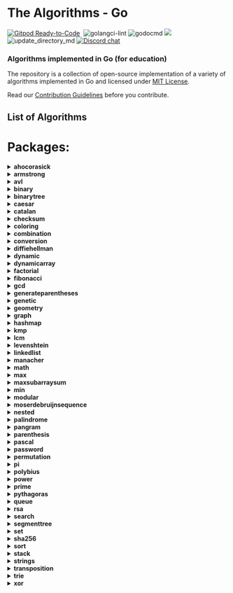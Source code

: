 # The Algorithms - Go
[![Gitpod Ready-to-Code](https://img.shields.io/badge/Gitpod-Ready--to--Code-blue?logo=gitpod&style=flat-square)](https://gitpod.io/#https://github.com/TheAlgorithms/Go)&nbsp;
![golangci-lint](https://github.com/TheAlgorithms/Go/workflows/golangci-lint/badge.svg)
![godocmd](https://github.com/tjgurwara99/Go/workflows/godocmd/badge.svg)
![](https://img.shields.io/github/repo-size/TheAlgorithms/Go.svg?label=Repo%20size&style=flat-square)&nbsp;
![update_directory_md](https://github.com/TheAlgorithms/Go/workflows/update_directory_md/badge.svg)
[![Discord chat](https://img.shields.io/discord/808045925556682782.svg?logo=discord&colorB=7289DA&style=flat-square)](https://discord.gg/c7MnfGFGa6)&nbsp;

### Algorithms implemented in Go (for education)

The repository is a collection of open-source implementation of a variety of algorithms implemented in Go and licensed under [MIT License](LICENSE).

Read our [Contribution Guidelines](CONTRIBUTING.md) before you contribute.

## List of Algorithms
<!--- GODOCMD BEGIN --->
# Packages:

<details>
	<summary> <strong> ahocorasick </strong> </summary>	

---

##### Functions:

1. [`Advanced`](./strings/ahocorasick/advancedahocorasick.go#L10):  Advanced Function performing the Advanced Aho-Corasick algorithm. Finds and prints occurrences of each pattern.
2. [`AhoCorasick`](./strings/ahocorasick/ahocorasick.go#L15):  AhoCorasick Function performing the Basic Aho-Corasick algorithm. Finds and prints occurrences of each pattern.
3. [`ArrayUnion`](./strings/ahocorasick/shared.go#L86):  ArrayUnion Concats two arrays of int's into one.
4. [`BoolArrayCapUp`](./strings/ahocorasick/shared.go#L78):  BoolArrayCapUp Dynamically increases an array size of bool's by 1.
5. [`BuildAc`](./strings/ahocorasick/ahocorasick.go#L54):  Functions that builds Aho Corasick automaton.
6. [`BuildExtendedAc`](./strings/ahocorasick/advancedahocorasick.go#L46):  BuildExtendedAc Functions that builds extended Aho Corasick automaton.
7. [`ComputeAlphabet`](./strings/ahocorasick/shared.go#L61):  ComputeAlphabet Function that returns string of all the possible characters in given patterns.
8. [`ConstructTrie`](./strings/ahocorasick/shared.go#L4):  ConstructTrie Function that constructs Trie as an automaton for a set of reversed & trimmed strings.
9. [`Contains`](./strings/ahocorasick/shared.go#L39):  Contains Returns 'true' if array of int's 's' contains int 'e', 'false' otherwise.
10. [`CreateNewState`](./strings/ahocorasick/shared.go#L111):  CreateNewState Automaton function for creating a new state 'state'.
11. [`CreateTransition`](./strings/ahocorasick/shared.go#L116):  CreateTransition Creates a transition for function σ(state,letter) = end.
12. [`GetParent`](./strings/ahocorasick/shared.go#L99):  GetParent Function that finds the first previous state of a state and returns it. Used for trie where there is only one parent.
13. [`GetTransition`](./strings/ahocorasick/shared.go#L121):  GetTransition Returns ending state for transition σ(fromState,overChar), '-1' if there is none.
14. [`GetWord`](./strings/ahocorasick/shared.go#L49):  GetWord Function that returns word found in text 't' at position range 'begin' to 'end'.
15. [`IntArrayCapUp`](./strings/ahocorasick/shared.go#L70):  IntArrayCapUp Dynamically increases an array size of int's by 1.
16. [`StateExists`](./strings/ahocorasick/shared.go#L133):  StateExists Checks if state 'state' exists. Returns 'true' if it does, 'false' otherwise.

---
##### Types

1. [`Result`](./strings/ahocorasick/ahocorasick.go#L9): No description provided.


---
</details><details>
	<summary> <strong> armstrong </strong> </summary>	

---

##### Functions:

1. [`IsArmstrong`](./math/armstrong/isarmstrong.go#L14): No description provided.

---
</details><details>
	<summary> <strong> avl </strong> </summary>	

---

#####  Package avl is a Adelson-Velskii and Landis tree implemnation avl is self-balancing tree, i.e for all node in a tree, height difference between its left and right child will not exceed 1 more information : https://en.wikipedia.org/wiki/AVL_tree

---
##### Functions:

1. [`Delete`](./structure/avl/avl.go#L72):  Delete : remove given key from the tree
2. [`Get`](./structure/avl/avl.go#L20):  Get : return node with given key
3. [`Insert`](./structure/avl/avl.go#L35):  Insert a new item
4. [`NewTree`](./structure/avl/avl.go#L15):  NewTree create a new AVL tree

---
##### Types

1. [`Node`](./structure/avl/avl.go#L8): No description provided.


---
</details><details>
	<summary> <strong> binary </strong> </summary>	

---

#####  Package binary describes algorithms that use binary operations for different calculations.

---
##### Functions:

1. [`Abs`](./math/binary/abs.go#L10):  Abs returns absolute value using binary operation Principle of operation: 1) Get the mask by right shift by the base 2) Base is the size of an integer variable in bits, for example, for int32 it will be 32, for int64 it will be 64 3) For negative numbers, above step sets mask as 1 1 1 1 1 1 1 1 and 0 0 0 0 0 0 0 0 for positive numbers. 4) Add the mask to the given number. 5) XOR of mask + n and mask gives the absolute value.
2. [`BitCounter`](./math/binary/bitcounter.go#L11):  BitCounter - The function returns the number of set bits for an unsigned integer number
3. [`IsPowerOfTwo`](./math/binary/checkisnumberpoweroftwo.go#L21):  IsPowerOfTwo This function uses the fact that powers of 2 are represented like 10...0 in binary, and numbers one less than the power of 2 are represented like 11...1. Therefore, using the and function:	  10...0	& 01...1	  00...0 -> 0 This is also true for 0, which is not a power of 2, for which we have to add and extra condition.
4. [`IsPowerOfTwoLeftShift`](./math/binary/checkisnumberpoweroftwo.go#L28):  IsPowerOfTwoLeftShift This function takes advantage of the fact that left shifting a number by 1 is equivalent to multiplying by 2. For example, binary 00000001 when shifted by 3 becomes 00001000, which in decimal system is 8 or = 2 * 2 * 2
5. [`LogBase2`](./math/binary/logarithm.go#L7):  LogBase2 Finding the exponent of n = 2**x using bitwise operations (logarithm in base 2 of n) [See more](https://en.wikipedia.org/wiki/Logarithm)
6. [`MeanUsingAndXor`](./math/binary/arithmeticmean.go#L12):  MeanUsingAndXor This function finds arithmetic mean using "AND" and "XOR" operations
7. [`MeanUsingRightShift`](./math/binary/arithmeticmean.go#L17):  MeanUsingRightShift This function finds arithmetic mean using right shift
8. [`ReverseBits`](./math/binary/reversebits.go#L14):  ReverseBits This function initialized the result by 0 (all bits 0) and process the given number starting from its least significant bit. If the current bit is 1, set the corresponding most significant bit in the result and finally move on to the next bit in the input number. Repeat this till all its bits are processed.
9. [`SequenceGrayCode`](./math/binary/rbc.go#L11):  SequenceGrayCode The function generates an "Gray code" sequence of length n
10. [`Sqrt`](./math/binary/sqrt.go#L16): No description provided.
11. [`XorSearchMissingNumber`](./math/binary/xorsearch.go#L11):  XorSearchMissingNumber This function finds a missing number in a sequence

---
</details><details>
	<summary> <strong> binarytree </strong> </summary>	

---

##### Functions:

1. [`AccessNodesByLayer`](./structure/binarysearchtree/bstree.go#L145):  AccessNodesByLayer Function that access nodes layer by layer instead of printing the results as one line.
2. [`BstDelete`](./structure/binarysearchtree/bstree.go#L44):  BstDelete removes the node
3. [`InOrder`](./structure/binarysearchtree/bstree.go#L79):  Travers the tree in the following order left --> root --> right
4. [`InOrderSuccessor`](./structure/binarysearchtree/bstree.go#L35):  InOrderSuccessor Goes to the left
5. [`Insert`](./structure/binarysearchtree/bstree.go#L17):  Insert a value in the BSTree
6. [`LevelOrder`](./structure/binarysearchtree/bstree.go#L138): No description provided.
7. [`Max`](./structure/binarysearchtree/bstree.go#L174):  Max Function that returns max of two numbers - possibly already declared.
8. [`NewNode`](./structure/binarysearchtree/node.go#L11):  NewNode Returns a new pointer to an empty Node
9. [`PostOrder`](./structure/binarysearchtree/bstree.go#L113):  Travers the tree in the following order left --> right --> root
10. [`PreOrder`](./structure/binarysearchtree/bstree.go#L96):  Travers the tree in the following order root --> left --> right

---
##### Types

1. [`BSTree`](./structure/binarysearchtree/bstree.go#L4): No description provided.

2. [`Node`](./structure/binarysearchtree/node.go#L4): No description provided.


---
</details><details>
	<summary> <strong> caesar </strong> </summary>	

---

#####  Package caesar is the shift cipher ref: https://en.wikipedia.org/wiki/Caesar_cipher

---
##### Functions:

1. [`Decrypt`](./cipher/caesar/caesar.go#L27):  Decrypt decrypts by left shift of "key" each character of "input"
2. [`Encrypt`](./cipher/caesar/caesar.go#L6):  Encrypt encrypts by right shift of "key" each character of "input"

---
</details><details>
	<summary> <strong> catalan </strong> </summary>	

---

##### Functions:

1. [`CatalanNumber`](./math/catalan/catalannumber.go#L16):  CatalanNumber This function returns the `nth` Catalan number

---
</details><details>
	<summary> <strong> checksum </strong> </summary>	

---

#####  Package checksum describes algorithms for finding various checksums

---
##### Functions:

1. [`CRC8`](./checksum/crc8.go#L25):  CRC8 calculates CRC8 checksum of the given data.
2. [`Luhn`](./checksum/luhn.go#L11):  Luhn validates the provided data using the Luhn algorithm.

---
##### Types

1. [`CRCModel`](./checksum/crc8.go#L15): No description provided.


---
</details><details>
	<summary> <strong> coloring </strong> </summary>	

---

#####  Package coloring provides implementation of different graph coloring algorithms, e.g. coloring using BFS, using Backtracking, using greedy approach. Author(s): [Shivam](https://github.com/Shivam010)

---
##### Functions:

1. [`BipartiteCheck`](./graph/coloring/bipartite.go#L40):  basically tries to color the graph in two colors if each edge connects 2 differently colored nodes the graph can be considered bipartite

---
##### Types

1. [`Graph`](./graph/coloring/graph.go#L14): No description provided.


---
</details><details>
	<summary> <strong> combination </strong> </summary>	

---

#####  Package combination ...

---
##### Functions:

1. [`Start`](./strings/combination/combination.go#L13):  Start ...

---
##### Types

1. [`Combinations`](./strings/combination/combination.go#L7): No description provided.


---
</details><details>
	<summary> <strong> conversion </strong> </summary>	

---

#####  Package conversion is a package of implementations which converts one data structure to another.

---
##### Functions:

1. [`Base64Decode`](./conversion/base64.go#L57):  Base64Decode decodes the received input base64 string into a byte slice. The implementation follows the RFC4648 standard, which is documented at https://datatracker.ietf.org/doc/html/rfc4648#section-4
2. [`Base64Encode`](./conversion/base64.go#L19):  Base64Encode encodes the received input bytes slice into a base64 string. The implementation follows the RFC4648 standard, which is documented at https://datatracker.ietf.org/doc/html/rfc4648#section-4
3. [`BinaryToDecimal`](./conversion/binarytodecimal.go#L25):  BinaryToDecimal() function that will take Binary number as string, and return it's Decimal equivalent as integer.
4. [`DecimalToBinary`](./conversion/decimaltobinary.go#L32):  DecimalToBinary() function that will take Decimal number as int, and return it's Binary equivalent as string.
5. [`FuzzBase64Encode`](./conversion/base64_test.go#L113): No description provided.
6. [`HEXToRGB`](./conversion/rgbhex.go#L10):  HEXToRGB splits an RGB input (e.g. a color in hex format; 0x<color-code>) into the individual components: red, green and blue
7. [`IntToRoman`](./conversion/integertoroman.go#L17):  IntToRoman converts an integer value to a roman numeral string. An error is returned if the integer is not between 1 and 3999.
8. [`RGBToHEX`](./conversion/rgbhex.go#L41):  RGBToHEX does exactly the opposite of HEXToRGB: it combines the three components red, green and blue to an RGB value, which can be converted to e.g. Hex
9. [`Reverse`](./conversion/decimaltobinary.go#L22):  Reverse() function that will take string, and returns the reverse of that string.
10. [`RomanToInteger`](./conversion/romantointeger.go#L40):  RomanToInteger converts a roman numeral string to an integer. Roman numerals for numbers outside the range 1 to 3,999 will return an error. Nil or empty string return 0 with no error thrown.

---
</details><details>
	<summary> <strong> diffiehellman </strong> </summary>	

---

#####  Package diffiehellman implements Diffie-Hellman Key Exchange Algorithm for more information watch : https://www.youtube.com/watch?v=NmM9HA2MQGI

---
##### Functions:

1. [`GenerateMutualKey`](./cipher/diffiehellman/diffiehellmankeyexchange.go#L19):  GenerateMutualKey : generates a mutual key that can be used by only alice and bob mutualKey = (shareKey^prvKey)%primeNumber
2. [`GenerateShareKey`](./cipher/diffiehellman/diffiehellmankeyexchange.go#L13):  GenerateShareKey : generates a key using client private key , generator and primeNumber this key can be made public shareKey = (g^key)%primeNumber

---
</details><details>
	<summary> <strong> dynamic </strong> </summary>	

---

#####  Package dynamic is a package of certain implementations of dynamically run algorithms.

---
##### Functions:

1. [`Abbreviation`](./dynamic/abbreviation.go#L24):  Returns true if it is possible to make a equals b (if b is an abbreviation of a), returns false otherwise
2. [`Bin2`](./dynamic/binomialcoefficient.go#L21):  Bin2 function
3. [`CoinChange`](./dynamic/coinchange.go#L5):  CoinChange finds the number of possible combinations of coins of different values which can get to the target amount.
4. [`CutRodDp`](./dynamic/rodcutting.go#L21):  CutRodDp solve the same problem using dynamic programming
5. [`CutRodRec`](./dynamic/rodcutting.go#L8):  CutRodRec solve the problem recursively: initial approach
6. [`EditDistanceDP`](./dynamic/editdistance.go#L35):  EditDistanceDP is an optimised implementation which builds on the ideas of the recursive implementation. We use dynamic programming to compute the DP table where dp[i][j] denotes the edit distance value of first[0..i-1] and second[0..j-1]. Time complexity is O(m * n) where m and n are lengths of the strings, first and second respectively.
7. [`EditDistanceRecursive`](./dynamic/editdistance.go#L10):  EditDistanceRecursive is a naive implementation with exponential time complexity.
8. [`IsSubsetSum`](./dynamic/subsetsum.go#L14): No description provided.
9. [`Knapsack`](./dynamic/knapsack.go#L17):  Knapsack solves knapsack problem return maxProfit
10. [`LongestCommonSubsequence`](./dynamic/longestcommonsubsequence.go#L8):  LongestCommonSubsequence function
11. [`LongestIncreasingSubsequence`](./dynamic/longestincreasingsubsequence.go#L9):  LongestIncreasingSubsequence returns the longest increasing subsequence where all elements of the subsequence are sorted in increasing order
12. [`LongestIncreasingSubsequenceGreedy`](./dynamic/longestincreasingsubsequencegreedy.go#L9):  LongestIncreasingSubsequenceGreedy is a function to find the longest increasing subsequence in a given array using a greedy approach. The dynamic programming approach is implemented alongside this one. Worst Case Time Complexity: O(nlogn) Auxiliary Space: O(n), where n is the length of the array(slice). Reference: https://www.geeksforgeeks.org/construction-of-longest-monotonically-increasing-subsequence-n-log-n/
13. [`LpsDp`](./dynamic/longestpalindromicsubsequence.go#L21):  LpsDp function
14. [`LpsRec`](./dynamic/longestpalindromicsubsequence.go#L7):  LpsRec function
15. [`MatrixChainDp`](./dynamic/matrixmultiplication.go#L24):  MatrixChainDp function
16. [`MatrixChainRec`](./dynamic/matrixmultiplication.go#L10):  MatrixChainRec function
17. [`Max`](./dynamic/knapsack.go#L11):  Max function - possible duplicate
18. [`NthCatalanNumber`](./dynamic/catalan.go#L13):  NthCatalan returns the n-th Catalan Number Complexity: O(n²)
19. [`NthFibonacci`](./dynamic/fibonacci.go#L6):  NthFibonacci returns the nth Fibonacci Number

---
</details><details>
	<summary> <strong> dynamicarray </strong> </summary>	

---

#####  Package dynamicarray A dynamic array is quite similar to a regular array, but its Size is modifiable during program runtime, very similar to how a slice in Go works. The implementation is for educational purposes and explains how one might go about implementing their own version of slices.  For more details check out those links below here: GeeksForGeeks article : https://www.geeksforgeeks.org/how-do-dynamic-arrays-work/ Go blog: https://blog.golang.org/slices-intro Go blog: https://blog.golang.org/slices authors [Wesllhey Holanda](https://github.com/wesllhey), [Milad](https://github.com/miraddo) see dynamicarray.go, dynamicarray_test.go

---
##### Types

1. [`DynamicArray`](./structure/dynamicarray/dynamicarray.go#L21): No description provided.


---
</details><details>
	<summary> <strong> factorial </strong> </summary>	

---

#####  Package factorial describes algorithms Factorials calculations.

---
##### Functions:

1. [`Iterative`](./math/factorial/factorial.go#L12):  Iterative returns the iteratively brute forced factorial of n
2. [`Recursive`](./math/factorial/factorial.go#L21):  Recursive This function recursively computes the factorial of a number
3. [`UsingTree`](./math/factorial/factorial.go#L30):  UsingTree This function finds the factorial of a number using a binary tree

---
</details><details>
	<summary> <strong> fibonacci </strong> </summary>	

---

##### Functions:

1. [`Formula`](./math/fibonacci/fibonacci.go#L42):  Formula This function calculates the n-th fibonacci number using the [formula](https://en.wikipedia.org/wiki/Fibonacci_number#Relation_to_the_golden_ratio) Attention! Tests for large values fall due to rounding error of floating point numbers, works well, only on small numbers
2. [`Matrix`](./math/fibonacci/fibonacci.go#L15):  Matrix This function calculates the n-th fibonacci number using the matrix method. [See](https://en.wikipedia.org/wiki/Fibonacci_number#Matrix_form)

---
</details><details>
	<summary> <strong> gcd </strong> </summary>	

---

##### Functions:

1. [`Extended`](./math/gcd/extended.go#L12):  Extended simple extended gcd
2. [`ExtendedIterative`](./math/gcd/extendedgcditerative.go#L4):  ExtendedIterative finds and returns gcd(a, b), x, y satisfying a*x + b*y = gcd(a, b).
3. [`ExtendedRecursive`](./math/gcd/extendedgcd.go#L4):  ExtendedRecursive finds and returns gcd(a, b), x, y satisfying a*x + b*y = gcd(a, b).
4. [`Iterative`](./math/gcd/gcditerative.go#L4):  Iterative Faster iterative version of GcdRecursive without holding up too much of the stack
5. [`Recursive`](./math/gcd/gcd.go#L4):  Recursive finds and returns the greatest common divisor of a given integer.
6. [`TemplateBenchmarkExtendedGCD`](./math/gcd/extendedgcd_test.go#L44): No description provided.
7. [`TemplateBenchmarkGCD`](./math/gcd/gcd_test.go#L37): No description provided.
8. [`TemplateTestExtendedGCD`](./math/gcd/extendedgcd_test.go#L7): No description provided.
9. [`TemplateTestGCD`](./math/gcd/gcd_test.go#L18): No description provided.

---
</details><details>
	<summary> <strong> generateparentheses </strong> </summary>	

---

##### Functions:

1. [`GenerateParenthesis`](./strings/generateparentheses/generateparentheses.go#L12): No description provided.

---
</details><details>
	<summary> <strong> genetic </strong> </summary>	

---

#####  Package genetic provides functions to work with strings using genetic algorithm. https://en.wikipedia.org/wiki/Genetic_algorithm  Author: D4rkia

---
##### Functions:

1. [`GeneticString`](./strings/genetic/genetic.go#L71):  GeneticString generates PopultaionItem based on the imputed target string, and a set of possible runes to build a string with. In order to optimise string generation additional configurations can be provided with Conf instance. Empty instance of Conf (&Conf{}) can be provided, then default values would be set. Link to the same algorithm implemented in python: https://github.com/TheAlgorithms/Python/blob/master/genetic_algorithm/basic_string.py

---
##### Types

1. [`Conf`](./strings/genetic/genetic.go#L32): No description provided.

2. [`PopulationItem`](./strings/genetic/genetic.go#L26): No description provided.

3. [`Result`](./strings/genetic/genetic.go#L52): No description provided.


---
</details><details>
	<summary> <strong> geometry </strong> </summary>	

---

#####  Package geometry contains geometric algorithms

---
##### Functions:

1. [`Distance`](./math/geometry/straightlines.go#L18):  Distance calculates the shortest distance between two points.
2. [`IsParallel`](./math/geometry/straightlines.go#L42):  IsParallel checks if two lines are parallel or not.
3. [`IsPerpendicular`](./math/geometry/straightlines.go#L47):  IsPerpendicular checks if two lines are perpendicular or not.
4. [`PointDistance`](./math/geometry/straightlines.go#L53):  PointDistance calculates the distance of a given Point from a given line. The slice should contain the coefficiet of x, the coefficient of y and the constant in the respective order.
5. [`Section`](./math/geometry/straightlines.go#L24):  Section calculates the Point that divides a line in specific ratio. DO NOT specify the ratio in the form m:n, specify it as r, where r = m / n.
6. [`Slope`](./math/geometry/straightlines.go#L32):  Slope calculates the slope (gradient) of a line.
7. [`YIntercept`](./math/geometry/straightlines.go#L37):  YIntercept calculates the Y-Intercept of a line from a specific Point.

---
##### Types

1. [`Line`](./math/geometry/straightlines.go#L13): No description provided.

2. [`Point`](./math/geometry/straightlines.go#L9): No description provided.


---
</details><details>
	<summary> <strong> graph </strong> </summary>	

---

#####  Package graph demonstrates Graph search algorithms reference: https://en.wikipedia.org/wiki/Tree_traversal

---
##### Functions:

1. [`ArticulationPoint`](./graph/articulationpoints.go#L19):  ArticulationPoint is a function to identify articulation points in a graph. The function takes the graph as an argument and returns a boolean slice which indicates whether a vertex is an articulation point or not. Worst Case Time Complexity: O(|V| + |E|) Auxiliary Space: O(|V|) reference: https://en.wikipedia.org/wiki/Biconnected_component and https://cptalks.quora.com/Cut-Vertex-Articulation-point
2. [`BreadthFirstSearch`](./graph/breadthfirstsearch.go#L9):  BreadthFirstSearch is an algorithm for traversing and searching graph data structures. It starts at an arbitrary node of a graph, and explores all of the neighbor nodes at the present depth prior to moving on to the nodes at the next depth level. Worst-case performance	 		O(|V|+|E|)=O(b^{d})}O(|V|+|E|)=O(b^{d}) Worst-case space complexity	 	O(|V|)=O(b^{d})}O(|V|)=O(b^{d}) reference: https://en.wikipedia.org/wiki/Breadth-first_search
3. [`DepthFirstSearch`](./graph/depthfirstsearch.go#L53): No description provided.
4. [`DepthFirstSearchHelper`](./graph/depthfirstsearch.go#L21): No description provided.
5. [`FloydWarshall`](./graph/floydwarshall.go#L15):  FloydWarshall Returns all pair's shortest path using Floyd Warshall algorithm
6. [`GetIdx`](./graph/depthfirstsearch.go#L3): No description provided.
7. [`KruskalMST`](./graph/kruskal.go#L87):  KruskalMST will return a minimum spanning tree along with its total cost to using Kruskal's algorithm. Time complexity is O(m * log (n)) where m is the number of edges in the graph and n is number of nodes in it.
8. [`LowestCommonAncestor`](./graph/lowestcommonancestor.go#L111):  For each node, we will precompute its ancestor above him, its ancestor two nodes above, its ancestor four nodes above, etc. Let's call `jump[j][u]` is the `2^j`-th ancestor above the node `u` with `u` in range `[0, numbersVertex)`, `j` in range `[0,MAXLOG)`. These information allow us to jump from any node to any ancestor above it in `O(MAXLOG)` time.
9. [`New`](./graph/graph.go#L16):  Constructor functions for graphs (undirected by default)
10. [`NewDSU`](./graph/kruskal.go#L34):  NewDSU will return an initialised DSU using the value of n which will be treated as the number of elements out of which the DSU is being made
11. [`NewTree`](./graph/lowestcommonancestor.go#L84): No description provided.
12. [`NotExist`](./graph/depthfirstsearch.go#L12): No description provided.
13. [`Topological`](./graph/topological.go#L7):  Assumes that graph given is valid and possible to get a topo ordering. constraints are array of []int{a, b}, representing an edge going from a to b

---
##### Types

1. [`DisjointSetUnion`](./graph/kruskal.go#L29): No description provided.

2. [`DisjointSetUnionElement`](./graph/kruskal.go#L21): No description provided.

3. [`Edge`](./graph/kruskal.go#L14): No description provided.

4. [`Graph`](./graph/graph.go#L9): No description provided.

5. [`Item`](./graph/dijkstra.go#L5): No description provided.

6. [`Query`](./graph/lowestcommonancestor_test.go#L9): No description provided.

7. [`Tree`](./graph/lowestcommonancestor.go#L25): No description provided.

8. [`TreeEdge`](./graph/lowestcommonancestor.go#L12): No description provided.

9. [`WeightedGraph`](./graph/floydwarshall.go#L9): No description provided.


---
</details><details>
	<summary> <strong> hashmap </strong> </summary>	

---

##### Functions:

1. [`Make`](./structure/hashmap/hashmap.go#L32):  Make creates a new HashMap instance with input size and capacity
2. [`New`](./structure/hashmap/hashmap.go#L24):  New return new HashMap instance

---
##### Types

1. [`HashMap`](./structure/hashmap/hashmap.go#L17): No description provided.


---
</details><details>
	<summary> <strong> kmp </strong> </summary>	

---

##### Functions:

1. [`Kmp`](./strings/kmp/kmp.go#L70):  Kmp Function kmp performing the Knuth-Morris-Pratt algorithm. Prints whether the word/pattern was found and on what position in the text or not. m - current match in text, i - current character in w, c - amount of comparisons.

---
##### Types

1. [`Result`](./strings/kmp/kmp.go#L15): No description provided.


---
</details><details>
	<summary> <strong> lcm </strong> </summary>	

---

##### Functions:

1. [`Lcm`](./math/lcm/lcm.go#L10):  Lcm returns the lcm of two numbers using the fact that lcm(a,b) * gcd(a,b) = | a * b |

---
</details><details>
	<summary> <strong> levenshtein </strong> </summary>	

---

##### Functions:

1. [`Distance`](./strings/levenshtein/levenshteindistance.go#L10):  Distance Function that gives Levenshtein Distance

---
</details><details>
	<summary> <strong> linkedlist </strong> </summary>	

---

#####  Package linkedlist demonstrates different implementations on linkedlists.

---
##### Functions:

1. [`JosephusProblem`](./structure/linkedlist/cyclic.go#L120):  https://en.wikipedia.org/wiki/Josephus_problem This is a struct-based solution for Josephus problem.
2. [`NewCyclic`](./structure/linkedlist/cyclic.go#L12):  Create new list.
3. [`NewDoubly`](./structure/linkedlist/doubly.go#L22): No description provided.
4. [`NewNode`](./structure/linkedlist/shared.go#L12):  Create new node.
5. [`NewSingly`](./structure/linkedlist/singlylinkedlist.go#L19):  NewSingly returns a new instance of a linked list

---
##### Types

1. [`Cyclic`](./structure/linkedlist/cyclic.go#L6): No description provided.

2. [`Doubly`](./structure/linkedlist/doubly.go#L18): No description provided.

3. [`Node`](./structure/linkedlist/shared.go#L5): No description provided.

4. [`Singly`](./structure/linkedlist/singlylinkedlist.go#L10): No description provided.

5. [`testCase`](./structure/linkedlist/cyclic_test.go#L105): No description provided.


---
</details><details>
	<summary> <strong> manacher </strong> </summary>	

---

##### Functions:

1. [`LongestPalindrome`](./strings/manacher/longestpalindrome.go#L37): No description provided.

---
</details><details>
	<summary> <strong> math </strong> </summary>	

---

#####  Package math is a package that contains mathematical algorithms and its different implementations.

---
##### Functions:

1. [`Abs`](./math/abs.go#L11):  Abs returns absolute value
2. [`Combinations`](./math/binomialcoefficient.go#L20):  C is Binomial Coefficient function This function returns C(n, k) for given n and k
3. [`Cos`](./math/cos.go#L10):  Cos  returns the cosine of the radian argument x. [See more](https://en.wikipedia.org/wiki/Sine_and_cosine) [Based on the idea of Bhaskara approximation of cos(x)](https://math.stackexchange.com/questions/3886552/bhaskara-approximation-of-cosx)
4. [`DefaultPolynomial`](./math/pollard.go#L16):  DefaultPolynomial is the commonly used polynomial g(x) = (x^2 + 1) mod n
5. [`FindKthMax`](./math/kthnumber.go#L11):  FindKthMax returns the kth large element given an integer slice with nil `error` if found and returns -1 with `error` `search.ErrNotFound` if not found. NOTE: The `nums` slice gets mutated in the process.
6. [`FindKthMin`](./math/kthnumber.go#L19):  FindKthMin returns kth small element given an integer slice with nil `error` if found and returns -1 with `error` `search.ErrNotFound` if not found. NOTE: The `nums` slice gets mutated in the process.
7. [`IsPowOfTwoUseLog`](./math/checkisnumberpoweroftwo.go#L10):  IsPowOfTwoUseLog This function checks if a number is a power of two using the logarithm. The limiting degree can be from 0 to 63. See alternatives in the binary package.
8. [`Lerp`](./math/lerp.go#L5):  Lerp or Linear interpolation This function will return new value in 't' percentage  between 'v0' and 'v1'
9. [`LiouvilleLambda`](./math/liouville.go#L24):  Lambda is the liouville function This function returns λ(n) for given number
10. [`Mean`](./math/mean.go#L7): No description provided.
11. [`Median`](./math/median.go#L12): No description provided.
12. [`Mode`](./math/mode.go#L19): No description provided.
13. [`Mu`](./math/mobius.go#L21):  Mu is the Mobius function This function returns μ(n) for given number
14. [`Phi`](./math/eulertotient.go#L5):  Phi is the Euler totient function. This function computes the number of numbers less then n that are coprime with n.
15. [`PollardsRhoFactorization`](./math/pollard.go#L29):  PollardsRhoFactorization is an implementation of Pollard's rho factorization algorithm using the default parameters x = y = 2
16. [`Sin`](./math/sin.go#L9):  Sin returns the sine of the radian argument x. [See more](https://en.wikipedia.org/wiki/Sine_and_cosine)

---
</details><details>
	<summary> <strong> max </strong> </summary>	

---

##### Functions:

1. [`Bitwise`](./math/max/bitwisemax.go#L11):  Bitwise computes using bitwise operator the maximum of all the integer input and returns it
2. [`Int`](./math/max/max.go#L4):  Int is a function which returns the maximum of all the integers provided as arguments.

---
</details><details>
	<summary> <strong> maxsubarraysum </strong> </summary>	

---

#####  Package maxsubarraysum is a package containing a solution to a common problem of finding max contiguous sum within a array of ints.

---
##### Functions:

1. [`MaxSubarraySum`](./other/maxsubarraysum/maxsubarraysum.go#L13):  MaxSubarraySum returns the maximum subarray sum

---
</details><details>
	<summary> <strong> min </strong> </summary>	

---

##### Functions:

1. [`Bitwise`](./math/min/bitwisemin.go#L11):  Bitwise This function returns the minimum integer using bit operations
2. [`Int`](./math/min/min.go#L4):  Int is a function which returns the minimum of all the integers provided as arguments.

---
</details><details>
	<summary> <strong> modular </strong> </summary>	

---

##### Functions:

1. [`Exponentiation`](./math/modular/exponentiation.go#L22):  Exponentiation returns base^exponent % mod
2. [`Inverse`](./math/modular/inverse.go#L20):  Inverse Modular function
3. [`Multiply64BitInt`](./math/modular/exponentiation.go#L51):  Multiply64BitInt Checking if the integer multiplication overflows

---
</details><details>
	<summary> <strong> moserdebruijnsequence </strong> </summary>	

---

##### Functions:

1. [`MoserDeBruijnSequence`](./math/moserdebruijnsequence/sequence.go#L7): No description provided.

---
</details><details>
	<summary> <strong> nested </strong> </summary>	

---

#####  Package nested provides functions for testing strings proper brackets nesting.

---
##### Functions:

1. [`IsBalanced`](./other/nested/nestedbrackets.go#L20):  IsBalanced returns true if provided input string is properly nested. Input is a sequence of brackets: '(', ')', '[', ']', '{', '}'. A sequence of brackets `s` is considered properly nested if any of the following conditions are true:   - `s` is empty;   - `s` has the form (U) or [U] or {U} where U is a properly nested string;   - `s` has the form VW where V and W are properly nested strings. For example, the string "()()[()]" is properly nested but "[(()]" is not. **Note** Providing characters other then brackets would return false, despite brackets sequence in the string. Make sure to filter input before usage.

---
</details><details>
	<summary> <strong> palindrome </strong> </summary>	

---

##### Functions:

1. [`IsPalindrome`](./strings/palindrome/ispalindrome.go#L26): No description provided.
2. [`IsPalindromeRecursive`](./strings/palindrome/ispalindrome.go#L39): No description provided.

---
</details><details>
	<summary> <strong> pangram </strong> </summary>	

---

##### Functions:

1. [`IsPangram`](./strings/pangram/ispangram.go#L21): No description provided.

---
</details><details>
	<summary> <strong> parenthesis </strong> </summary>	

---

##### Functions:

1. [`Parenthesis`](./strings/parenthesis/parenthesis.go#L12):  parcounter will be 0 if all open parenthesis are closed correctly

---
</details><details>
	<summary> <strong> pascal </strong> </summary>	

---

##### Functions:

1. [`GenerateTriangle`](./math/pascal/pascaltriangle.go#L24):  GenerateTriangle This function generates a Pascal's triangle of n lines

---
</details><details>
	<summary> <strong> password </strong> </summary>	

---

#####  Package password contains functions to help generate random passwords

---
##### Functions:

1. [`Generate`](./other/password/generator.go#L15):  Generate returns a newly generated password

---
</details><details>
	<summary> <strong> permutation </strong> </summary>	

---

##### Functions:

1. [`GenerateElementSet`](./math/permutation/heaps.go#L37): No description provided.
2. [`Heaps`](./math/permutation/heaps.go#L8):  Heap's Algorithm for generating all permutations of n objects

---
</details><details>
	<summary> <strong> pi </strong> </summary>	

---

#####  spigotpi_test.go description: Test for Spigot Algorithm for the Digits of Pi author(s) [red_byte](https://github.com/i-redbyte) see spigotpi.go

---
##### Functions:

1. [`MonteCarloPi`](./math/pi/montecarlopi.go#L17): No description provided.
2. [`MonteCarloPiConcurrent`](./math/pi/montecarlopi.go#L36):  MonteCarloPiConcurrent approximates the value of pi using the Monte Carlo method. Unlike the MonteCarloPi function (first version), this implementation uses goroutines and channels to parallelize the computation. More details on the Monte Carlo method available at https://en.wikipedia.org/wiki/Monte_Carlo_method. More details on goroutines parallelization available at https://go.dev/doc/effective_go#parallel.
3. [`Spigot`](./math/pi/spigotpi.go#L12): No description provided.

---
</details><details>
	<summary> <strong> polybius </strong> </summary>	

---

#####  Package polybius is encrypting method with polybius square ref: https://en.wikipedia.org/wiki/Polybius_square#Hybrid_Polybius_Playfair_Cipher

---
##### Functions:

1. [`NewPolybius`](./cipher/polybius/polybius.go#L21):  NewPolybius returns a pointer to object of Polybius. If the size of "chars" is longer than "size", "chars" are truncated to "size".

---
##### Types

1. [`Polybius`](./cipher/polybius/polybius.go#L12): No description provided.


---
</details><details>
	<summary> <strong> power </strong> </summary>	

---

##### Functions:

1. [`IterativePower`](./math/power/fastexponent.go#L4):  IterativePower is iterative O(logn) function for pow(x, y)
2. [`RecursivePower`](./math/power/fastexponent.go#L18):  RecursivePower is recursive O(logn) function for pow(x, y)
3. [`RecursivePower1`](./math/power/fastexponent.go#L30):  RecursivePower1 is recursive O(n) function for pow(x, y)
4. [`UsingLog`](./math/power/powvialogarithm.go#L14): No description provided.

---
</details><details>
	<summary> <strong> prime </strong> </summary>	

---

##### Functions:

1. [`Factorize`](./math/prime/primefactorization.go#L5):  Factorize is a function that computes the exponents of each prime in the prime factorization of n
2. [`Generate`](./math/prime/sieve.go#L26):  Generate returns a int slice of prime numbers up to the limit
3. [`GenerateChannel`](./math/prime/sieve.go#L9):  Generate generates the sequence of integers starting at 2 and sends it to the channel `ch`
4. [`MillerRabinDeterministic`](./math/prime/millerrabintest.go#L121):  MillerRabinDeterministic is a Deterministic version of the Miller-Rabin test, which returns correct results for all valid int64 numbers.
5. [`MillerRabinProbabilistic`](./math/prime/millerrabintest.go#L101):  MillerRabinProbabilistic is a probabilistic test for primality of an integer based of the algorithm devised by Miller and Rabin.
6. [`MillerRandomTest`](./math/prime/millerrabintest.go#L77):  MillerRandomTest This is the intermediate step that repeats within the miller rabin primality test for better probabilitic chances of receiving the correct result with random witnesses.
7. [`MillerTest`](./math/prime/millerrabintest.go#L49):  MillerTest tests whether num is a strong probable prime to a witness. Formally: a^d ≡ 1 (mod n) or a^(2^r * d) ≡ -1 (mod n), 0 <= r <= s
8. [`MillerTestMultiple`](./math/prime/millerrabintest.go#L84):  MillerTestMultiple is like MillerTest but runs the test for multiple witnesses.
9. [`OptimizedTrialDivision`](./math/prime/primecheck.go#L26):  OptimizedTrialDivision checks primality of an integer using an optimized trial division method. The optimizations include not checking divisibility by the even numbers and only checking up to the square root of the given number.
10. [`Sieve`](./math/prime/sieve.go#L16):  Sieve Sieving the numbers that are not prime from the channel - basically removing them from the channels
11. [`TrialDivision`](./math/prime/primecheck.go#L9):  TrialDivision tests whether a number is prime by trying to divide it by the numbers less than it.

---
</details><details>
	<summary> <strong> pythagoras </strong> </summary>	

---

##### Functions:

1. [`Distance`](./math/pythagoras/pythagoras.go#L15):  Distance calculates the distance between to vectors with the   Pythagoras theorem

---
##### Types

1. [`Vector`](./math/pythagoras/pythagoras.go#L8): No description provided.


---
</details><details>
	<summary> <strong> queue </strong> </summary>	

---

##### Functions:

1. [`BackQueue`](./structure/queue/queuearray.go#L32):  BackQueue return the Back value
2. [`DeQueue`](./structure/queue/queuearray.go#L20):  DeQueue it will be removed the first value that added into the list
3. [`EnQueue`](./structure/queue/queuearray.go#L15):  EnQueue it will be added new value into our list
4. [`FrontQueue`](./structure/queue/queuearray.go#L27):  FrontQueue return the Front value
5. [`IsEmptyQueue`](./structure/queue/queuearray.go#L42):  IsEmptyQueue check our list is empty or not
6. [`LenQueue`](./structure/queue/queuearray.go#L37):  LenQueue will return the length of the queue list

---
##### Types

1. [`LQueue`](./structure/queue/queuelinklistwithlist.go#L20): No description provided.

2. [`Node`](./structure/queue/queuelinkedlist.go#L13): No description provided.

3. [`Queue`](./structure/queue/queuelinkedlist.go#L19): No description provided.


---
</details><details>
	<summary> <strong> rsa </strong> </summary>	

---

#####  Package rsa shows a simple implementation of RSA algorithm

---
##### Functions:

1. [`Decrypt`](./cipher/rsa/rsa.go#L43):  Decrypt decrypts encrypted rune slice based on the RSA algorithm
2. [`Encrypt`](./cipher/rsa/rsa.go#L28):  Encrypt encrypts based on the RSA algorithm - uses modular exponentitation in math directory

---
</details><details>
	<summary> <strong> search </strong> </summary>	

---

##### Functions:

1. [`BoyerMoore`](./strings/search/boyermoore.go#L5):  Implementation of boyer moore string search O(l) where l=len(text)
2. [`Naive`](./strings/search/naive.go#L5):  Implementation of naive string search O(n*m) where n=len(txt) and m=len(pattern)

---
</details><details>
	<summary> <strong> segmenttree </strong> </summary>	

---

##### Functions:

1. [`NewSegmentTree`](./structure/segmenttree/segmenttree.go#L116): No description provided.

---
##### Types

1. [`SegmentTree`](./structure/segmenttree/segmenttree.go#L17): No description provided.


---
</details><details>
	<summary> <strong> set </strong> </summary>	

---

#####  package set implements a Set using a golang map. This implies that only the types that are accepted as valid map keys can be used as set elements. For instance, do not try to Add a slice, or the program will panic.

---
##### Functions:

1. [`New`](./structure/set/set.go#L7):  New gives new set.

---
</details><details>
	<summary> <strong> sha256 </strong> </summary>	

---

##### Functions:

1. [`Hash`](./hashing/sha256/sha256.go#L50):  Hash hashes the input message using the sha256 hashing function, and return a 32 byte array. The implementation follows the RGC6234 standard, which is documented at https://datatracker.ietf.org/doc/html/rfc6234

---
</details><details>
	<summary> <strong> sort </strong> </summary>	

---

#####  Package sort a package for demonstrating sorting algorithms in Go

---
##### Functions:

1. [`Bubble`](./sort/bubblesort.go#L9):  Bubble is a simple generic definition of Bubble sort algorithm.
2. [`Comb`](./sort/combSort.go#L17):  Comb is a simple sorting algorithm which is an improvement of the bubble sorting algorithm.
3. [`Count`](./sort/countingsort.go#L11): No description provided.
4. [`Exchange`](./sort/exchangesort.go#L8): No description provided.
5. [`HeapSort`](./sort/heapsort.go#L121): No description provided.
6. [`ImprovedSimple`](./sort/simplesort.go#L27):  ImprovedSimple is a improve SimpleSort by skipping an unnecessary comparison of the first and last. This improved version is more similar to implementation of insertion sort
7. [`Insertion`](./sort/insertionsort.go#L5): No description provided.
8. [`Merge`](./sort/mergesort.go#L40):  Merge Perform merge sort on a slice
9. [`MergeIter`](./sort/mergesort.go#L54): No description provided.
10. [`Partition`](./sort/quicksort.go#L12): No description provided.
11. [`Patience`](./sort/patiencesort.go#L13): No description provided.
12. [`Pigeonhole`](./sort/pigeonholesort.go#L12):  Pigeonhole sorts a slice using pigeonhole sorting algorithm.
13. [`Quicksort`](./sort/quicksort.go#L39):  Quicksort Sorts the entire array
14. [`QuicksortRange`](./sort/quicksort.go#L26):  QuicksortRange Sorts the specified range within the array
15. [`RadixSort`](./sort/radixsort.go#L35): No description provided.
16. [`Selection`](./sort/selectionsort.go#L5): No description provided.
17. [`Shell`](./sort/shellsort.go#L5): No description provided.
18. [`Simple`](./sort/simplesort.go#L13): No description provided.

---
##### Types

1. [`Int`](#L0): 

	Methods:
	1. [`More`](./sort/heapsort.go#L114): No description provided.
2. [`MaxHeap`](./sort/heapsort.go#L3): No description provided.


---
</details><details>
	<summary> <strong> stack </strong> </summary>	

---

##### Types

1. [`Node`](./structure/stack/stacklinkedlist.go#L13): No description provided.

2. [`SList`](./structure/stack/stacklinkedlistwithlist.go#L18): No description provided.

3. [`Stack`](./structure/stack/stacklinkedlist.go#L19): No description provided.


---
</details><details>
	<summary> <strong> strings </strong> </summary>	

---

#####  Package strings is a package that contains all algorithms that are used to analyse and manipulate strings.

---
##### Functions:

1. [`CountChars`](./strings/charoccurrence.go#L12):  CountChars counts the number of a times a character has occurred in the provided string argument and returns a map with `rune` as keys and the count as value.

---
</details><details>
	<summary> <strong> transposition </strong> </summary>	

---

##### Functions:

1. [`Decrypt`](./cipher/transposition/transposition.go#L82): No description provided.
2. [`Encrypt`](./cipher/transposition/transposition.go#L54): No description provided.

---
##### Types

1. [`KeyMissingError`](./cipher/transposition/transposition.go#L16): No description provided.

2. [`NoTextToEncryptError`](./cipher/transposition/transposition.go#L15): No description provided.


---
</details><details>
	<summary> <strong> trie </strong> </summary>	

---

#####  Package trie provides Trie data structures in golang.  Wikipedia: https://en.wikipedia.org/wiki/Trie

---
##### Functions:

1. [`NewNode`](./structure/trie/trie.go#L14):  NewNode creates a new Trie node with initialized children map.

---
##### Types

1. [`Node`](./structure/trie/trie.go#L7): No description provided.


---
</details><details>
	<summary> <strong> xor </strong> </summary>	

---

#####  Package xor is an encryption algorithm that operates the exclusive disjunction(XOR) ref: https://en.wikipedia.org/wiki/XOR_cipher

---
##### Functions:

1. [`Decrypt`](./cipher/xor/xor.go#L19):  Decrypt decrypts with Xor encryption
2. [`Encrypt`](./cipher/xor/xor.go#L10):  Encrypt encrypts with Xor encryption after converting each character to byte The returned value might not be readable because there is no guarantee which is within the ASCII range If using other type such as string, []int, or some other types, add the statements for converting the type to []byte.
3. [`FuzzXOR`](./cipher/xor/xor_test.go#L108): No description provided.

---
</details>
<!--- GODOCMD END --->
